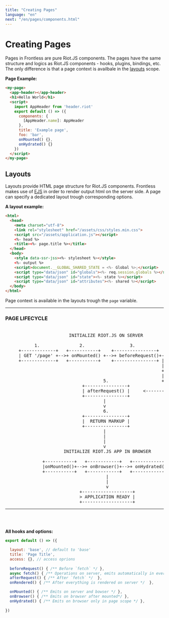 ```yaml
---
title: "Creating Pages"
language: "en"
next: "/en/pages/components.html"
---
```


# Creating Pages

Pages in Frontless are pure Riot.JS components. The pages have the same structure and logics as Riot.JS components - hooks, plugins, bindings, etc.
The only difference is that a page context is availbale in the [layouts](#layouts) scope. 

**Page Example:**

```html
<my-page>
  <app-header></app-header>
  <h1>Hello World</h1>
  <script>
    import AppHeader from 'header.riot'
    export default () => ({
      components: {
        [AppHeader.name]: AppHeader
      },
      title: 'Example page',
      foo: 'bar',
      onMounted() {},
      onHydrated() {}
    })
  </script>
</my-page>
```

## Layouts

Layouts provide HTML page structure for Riot.JS components. Frontless makes use of [EJS](https://ejs.co/) in order to render output html on the server side.
A page can specify a dedicated layout trough corresponding options.

**A layout example:**

```html
<html>
  <head>
    <meta charset="utf-8">
    <link rel="stylesheet" href="/assets/css/styles.min.css"> 
    <script src="/assets/application.js"></script>
    <%- head %>
    <title><%- page.title %></title>
  </head>
  <body>
    <style data-ssr-jss><%- stylesheet %></style>
    <%- output %>
    <script>document.__GLOBAL_SHARED_STATE = <%- Global %>;</script>  
    <script type="data/json" id="globals"><%- req.session.globals %></script>
    <script type="data/json" id="state"><%- state %></script>
    <script type="data/json" id="attributes"><%- shared %></script>
  </body>
</html>
```

Page context is available in the layouts trough the `page` variable.

-------------------------------

### PAGE LIFECYCLE <br><br>

<pre>
                        INITIALIZE RIOT.JS ON SERVER

           1.               2.                 3.                  4.
     +-------------+   +-----------+    +----------------+     +----------+
     | GET '/page' +-->+ onMounted() +-->+ beforeRequest()+---->+ fetch() |
     +-------------+   +-----------+    +----------------+ |   +----------+
                                                           |   +----------+
                                                           +-->+ fetch()..|
                                                           |   +----------+
                                     5.                    +----... |
                             +----------------+                     |
                             | afterRequest() |     <---------------+
                             +----------------+
                                     |
                                     v
                                     6.
                             +----------------+
                             |  RETURN MARKUP |
                             +----------------+
                                     |
                                     |
                                     |
                                     v
                      INITIALIZE RIOT.JS APP IN BROWSER

              +-----------+   +------------+   +-------------+
              |onMounted()+-->+ onBrowser()+-->+ onHydrated()|
              +-----------+   +------------+   +-------------+
                                      |
                                      |
                                      v
                            +-------------------+
                            > APPLICATION READY |
                            +-------------------+
</pre>
------------------------------------
<br>
<br>

**All hooks and options:**

```javascript
export default () => ({

  layout: 'base', // default to 'base'
  title: 'Page Title',
  access: {}, // access oprions
  
  beforeRequest() { /** Before `fetch` */ },
  async fetch() { /** Operations on server, emits automatically in every mounted component */ },
  afterRequest() { /** After `fetch` */  },
  onRendered() { /** After everything is rendered on server */  },

  onMounted() { /** Emits on server and bowser */ },
  onBrowser() { /** Emits on browser after mounted*/ },
  onHydrated() { /** Emits on browser only in page scope */ },
  
})
```

